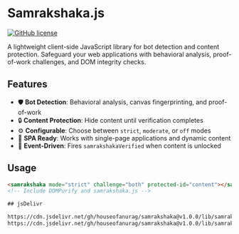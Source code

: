 # Samrakshaka.js

[![GitHub license](https://img.shields.io/github/license/houseofanurag/samrakshaka)](LICENSE)

A lightweight client-side JavaScript library for bot detection and content protection. Safeguard your web applications with behavioral analysis, proof-of-work challenges, and DOM integrity checks.

## Features

- 🛡️ **Bot Detection**: Behavioral analysis, canvas fingerprinting, and proof-of-work
- 🔒 **Content Protection**: Hide content until verification completes
- ⚙️ **Configurable**: Choose between `strict`, `moderate`, or `off` modes
- 🚀 **SPA Ready**: Works with single-page applications and dynamic content
- 🔄 **Event-Driven**: Fires `samrakshakaVerified` when content is unlocked

## Usage
```html
<samrakshaka mode="strict" challenge="both" protected-id="content"></samrakshaka>
<!-- Include DOMPurify and samrakshaka.js -->

## jsDelivr

https://cdn.jsdelivr.net/gh/houseofanurag/samrakshaka@v1.0.0/lib/samrakshaka.js
https://cdn.jsdelivr.net/gh/houseofanurag/samrakshaka@v1.0.0/lib/samrakshaka.min.js


